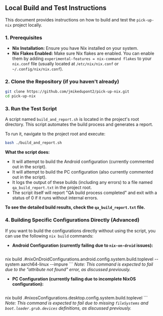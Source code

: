 ## Local Build and Test Instructions

This document provides instructions on how to build and test the `pick-up-nix` project locally.

### 1. Prerequisites

*   **Nix Installation:** Ensure you have Nix installed on your system.
*   **Nix Flakes Enabled:** Make sure Nix flakes are enabled. You can enable them by adding `experimental-features = nix-command flakes` to your `nix.conf` file (usually located at `/etc/nix/nix.conf` or `~/.config/nix/nix.conf`).

### 2. Clone the Repository (if you haven't already)

```bash
git clone https://github.com/jmikedupont2/pick-up-nix.git
cd pick-up-nix
```

### 3. Run the Test Script

A script named `build_and_report.sh` is located in the project's root directory. This script automates the build process and generates a report.

To run it, navigate to the project root and execute:

```bash
bash ./build_and_report.sh
```

**What the script does:**

*   It will attempt to build the Android configuration (currently commented out in the script).
*   It will attempt to build the PC configuration (also currently commented out in the script).
*   It logs the output of these builds (including any errors) to a file named `qa_build_report.txt` in the project root.
*   The script itself will report "QA build process completed" and exit with a status of 0 if it runs without internal errors.

**To see the detailed build results, check the `qa_build_report.txt` file.**

### 4. Building Specific Configurations Directly (Advanced)

If you want to build the configurations directly without using the script, you can use the following `nix build` commands:

*   **Android Configuration (currently failing due to `nix-on-droid` issues):**

    ```bash
nix build .#nixOnDroidConfigurations.android.config.system.build.toplevel --system aarch64-linux --impure
    ```
    *Note: This command is expected to fail due to the "attribute not found" error, as discussed previously.*

*   **PC Configuration (currently failing due to incomplete NixOS configuration):**

    ```bash
nix build .#nixosConfigurations.desktop.config.system.build.toplevel
    ```
    *Note: This command is expected to fail due to missing `fileSystems` and `boot.loader.grub.devices` definitions, as discussed previously.*
